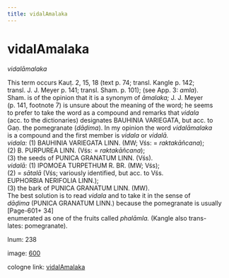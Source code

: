 ```yaml
---
title: vidalAmalaka
---
```


# vidalAmalaka

<i>vidalāmalaka</i>  <div n="P" />This term occurs Kauṭ. 2, 15, 18 (text p. 74; transl. Kangle p. 142; <div n="lb" />transl. <bot>J. J.</bot> Meyer p. 141; transl. Sham. p. 101); (see App. 3: <i>amla</i>). <div n="lb" />Sham. is of the opinion that it is a synonym of <i>āmalaka;</i> <bot>J. J.</bot> Meyer <div n="lb" />(p. 141, footnote 7) is unsure about the meaning of the word; he seems <div n="lb" />to prefer to take the word as a compound and remarks that <i>vidala</i> <div n="lb" />(acc. to the dictionaries) designates <bot>BAUHINIA VARIEGATA</bot>, but acc. to <div n="lb" />Gaṇ. the pomegranate (<i>dāḍima</i>). In my opinion the word <i>vidalāmalaka</i> <div n="lb" />is a compound and the first member is <i>vidala</i> or <i>vidalā.</i> <div n="HI" /><i>vidala:</i> (1) <bot>BAUHINIA VARIEGATA LINN.</bot> (MW; Vśs: = <i>raktakāñcana</i>); <div n="lb" />(2) <bot>B. PURPUREA LINN.</bot> (Vśs: = <i>raktakāñcana</i>); <div n="lb" />(3) the seeds of <bot>PUNICA GRANATUM LINN.</bot> (Vśs). <div n="HI" /><i>vidalā:</i> (1) <bot>IPOMOEA TURPETHUM R. BR.</bot> (MW; Vśs); <div n="lb" />(2) = <i>sātalā</i> (Vśs; variously identified, but acc. to Vśs. <div n="lb" /><bot>EUPHORBIA NERIFOLIA LINN.</bot>); <div n="lb" />(3) the bark of <bot>PUNICA GRANATUM LINN.</bot> (MW). <div n="P" />The best solution is to read <i>vidala</i> and to take it in the sense of <div n="lb" /><i>dāḍima</i> (<bot>PUNICA GRANATUM LINN.</bot>) because the pomegranate is usually [Page-601+ 34] <div n="lb" />enumerated as one of the fruits called <i>phalāmla.</i> (Kangle also trans- <div n="lb" />lates: pomegranate).

lnum: 238

image: [600](https://www.sanskrit-lexicon.uni-koeln.de/scans/csl-apidev/servepdf.php?dict=snp&page=600)

cologne link: [vidalAmalaka](https://sanskrit-lexicon.uni-koeln.de/scans/csl-apidev/getword.php?dict=snp&key=vidalAmalaka)

